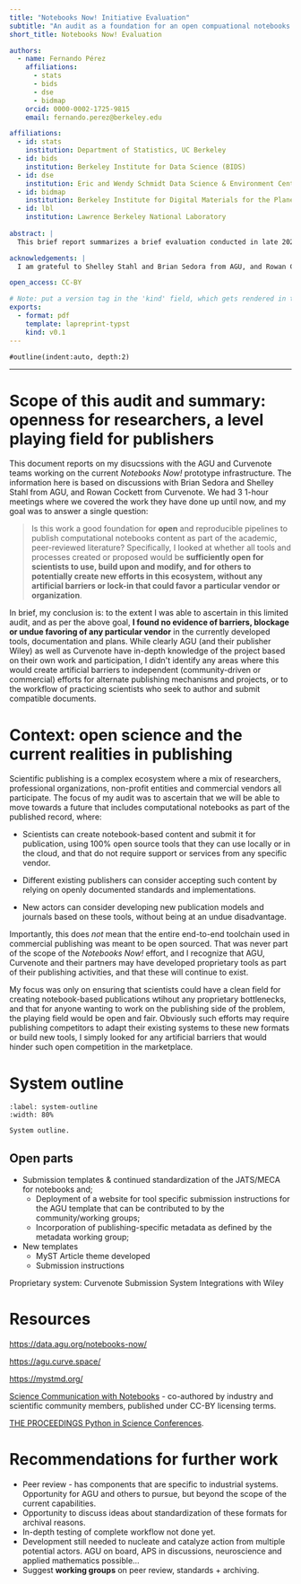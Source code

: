 ```yaml
---
title: "Notebooks Now! Initiative Evaluation"
subtitle: "An audit as a foundation for an open compuational notebooks publishing ecosystem"
short_title: Notebooks Now! Evaluation

authors:
  - name: Fernando Pérez
    affiliations:
      - stats
      - bids
      - dse
      - bidmap
    orcid: 0000-0002-1725-9815
    email: fernando.perez@berkeley.edu

affiliations:
  - id: stats
    institution: Department of Statistics, UC Berkeley
  - id: bids
    institution: Berkeley Institute for Data Science (BIDS)
  - id: dse
    institution: Eric and Wendy Schmidt Data Science & Environment Center (DSE)
  - id: bidmap
    institution: Berkeley Institute for Digital Materials for the Planet (BIDMaP)  
  - id: lbl
    institution: Lawrence Berkeley National Laboratory
    
abstract: |
  This brief report summarizes a brief evaluation conducted in late 2024 of the AGU _Notebooks Now!_ project, that focused on the openness of the initiative. After 3 meetings with staff from AGU and Curvenote discussing both the vision of the initiative and the delivered materials, the conclusion I reach is that in its current state, the initiative is a solid foundation upon which to build publishing systems to include computational notebooks, with open source tools available to scientists, based on openly documented standards and approaches, and without any undue barriers to competition nor locking of key functionality behind specific vendors or proprietary services.

acknowledgements: |
  I am grateful to Shelley Stahl and Brian Sedora from AGU, and Rowan Cockett from Curvenote, for their time and openness during our discussions.  All three were provided an opportunity to see my draft of this report before I finalized it, but its content and all editorial decisions remain mine.

open_access: CC-BY

# Note: put a version tag in the 'kind' field, which gets rendered in the first page, left margin.
exports:
  - format: pdf
    template: lapreprint-typst
    kind: v0.1
---
```


```{raw:typst}
#outline(indent:auto, depth:2)
```

---

# Scope of this audit and summary: openness for researchers, a level playing field for publishers

This document reports on my disucssions with the AGU and Curvenote teams working on the current _Notebooks Now!_ prototype infrastructure. The information here is based on discussions with Brian Sedora and Shelley Stahl from AGU, and Rowan Cockett from Curvenote. We had 3 1-hour meetings where we covered the work they have done up until now, and my goal was to answer a single question: 

> Is this work a good foundation for **open** and reproducible pipelines to publish computational notebooks content as part of the academic, peer-reviewed literature? Specifically, I looked at whether all tools and processes created or proposed would be **sufficiently open for scientists to use, build upon and modify, and for others to potentially create new efforts in this ecosystem, without any artificial barriers or lock-in that could favor a particular vendor or organization**.

In brief, my conclusion is: to the extent I was able to ascertain in this limited audit, and as per the above goal, **I found no evidence of barriers, blockage or undue favoring of any particular vendor** in the currently developed tools, documentation and plans.  While clearly AGU (and their publisher Wiley) as well as Curvenote have in-depth knowledge of the project based on their own work and participation, I didn't identify any areas where this would create artificial barriers to independent (community-driven or commercial) efforts for alternate publishing mechanisms and projects, or to the workflow of practicing scientists who seek to author and submit compatible documents.

# Context: open science and the current realities in publishing

Scientific publishing is a complex ecosystem where a mix of researchers, professional organizations, non-profit entities and commercial vendors all participate. The focus of my audit was to ascertain that we will be able to move towards a future that includes computational notebooks as part of the published record, where:

- Scientists can create notebook-based content and submit it for publication, using 100% open source tools that they can use locally or in the cloud, and that do not require support or services from any specific vendor.

- Different existing publishers can consider accepting such content by relying on openly documented standards and implementations.

- New actors can consider developing new publication models and journals based on these tools, without being at an undue disadvantage.

Importantly, this does _not_ mean that the entire end-to-end toolchain used in commercial publishing was meant to be open sourced. That was never part of the scope of the _Notebooks Now!_ effort, and I recognize that AGU, Curvenote and their partners may have developed proprietary tools as part of their publishing activities, and that these will continue to exist.

My focus was only on ensuring that scientists could have a clean field for creating notebook-based publications wtihout any proprietary bottlenecks, and that for anyone wanting to work on the publishing side of the problem, the playing field would be open and fair. Obviously such efforts may require publishing competitors to adapt their existing systems to these new formats or build new tools, I simply looked for any artificial barriers that would hinder such open competition in the marketplace.

# System outline

```{figure} nbpub-outline.png
:label: system-outline
:width: 80%

System outline.
```

## Open parts

- Submission templates & continued standardization of the JATS/MECA for notebooks and;
  - Deployment of a website for tool specific submission instructions for the AGU template that can be contributed to by the community/working groups;
  - Incorporation of publishing-specific metadata as defined by the metadata working group;
- New templates
  - MyST Article theme developed
  - Submission instructions

Proprietary system:
Curvenote Submission System
Integrations with Wiley


# Resources

https://data.agu.org/notebooks-now/

https://agu.curve.space/

https://mystmd.org/

[Science Communication with Notebooks](https://curvenote.github.io/notebooks-in-publishing) - co-authored by industry and scientific community members, published under CC-BY licensing terms.

[THE PROCEEDINGS
Python in Science Conferences](https://proceedings.scipy.org).


# Recommendations for further work

* Peer review \- has components that are specific to industrial systems. Opportunity for AGU and others to pursue, but beyond the scope of the current capabilities.  
* Opportunity to discuss ideas about standardization of these formats for archival reasons.  
* In-depth testing of complete workflow not done yet.  
* Development still needed to nucleate and catalyze action from multiple potential actors. AGU on board, APS in discussions, neuroscience and applied mathematics possible…   
* Suggest **working groups** on peer review, standards \+ archiving.





